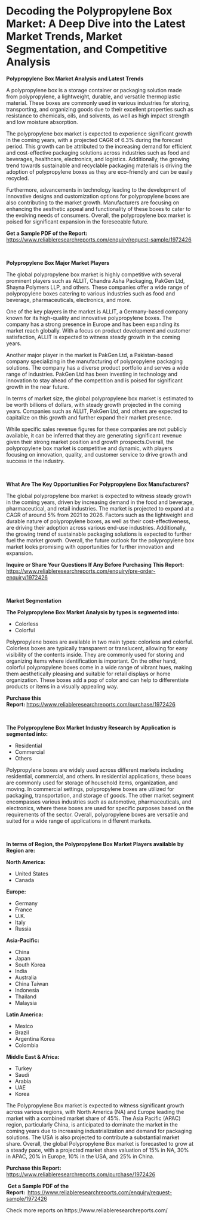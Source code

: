 <p><h1>Decoding the Polypropylene Box Market: A Deep Dive into the Latest Market Trends, Market Segmentation, and Competitive Analysis</h1></p><p><strong>Polypropylene Box Market Analysis and Latest Trends</strong></p>
<p><p>A polypropylene box is a storage container or packaging solution made from polypropylene, a lightweight, durable, and versatile thermoplastic material. These boxes are commonly used in various industries for storing, transporting, and organizing goods due to their excellent properties such as resistance to chemicals, oils, and solvents, as well as high impact strength and low moisture absorption.</p><p>The polypropylene box market is expected to experience significant growth in the coming years, with a projected CAGR of 6.3% during the forecast period. This growth can be attributed to the increasing demand for efficient and cost-effective packaging solutions across industries such as food and beverages, healthcare, electronics, and logistics. Additionally, the growing trend towards sustainable and recyclable packaging materials is driving the adoption of polypropylene boxes as they are eco-friendly and can be easily recycled.</p><p>Furthermore, advancements in technology leading to the development of innovative designs and customization options for polypropylene boxes are also contributing to the market growth. Manufacturers are focusing on enhancing the aesthetic appeal and functionality of these boxes to cater to the evolving needs of consumers. Overall, the polypropylene box market is poised for significant expansion in the foreseeable future.</p></p>
<p><strong>Get a Sample PDF of the Report:&nbsp;</strong> <a href="https://www.reliableresearchreports.com/enquiry/request-sample/1972426">https://www.reliableresearchreports.com/enquiry/request-sample/1972426</a></p>
<p>&nbsp;</p>
<p><strong>Polypropylene Box Major Market Players</strong></p>
<p><p>The global polypropylene box market is highly competitive with several prominent players such as ALLIT, Chandra Asha Packaging, PakGen Ltd, Shayna Polymers LLP, and others. These companies offer a wide range of polypropylene boxes catering to various industries such as food and beverage, pharmaceuticals, electronics, and more.</p><p>One of the key players in the market is ALLIT, a Germany-based company known for its high-quality and innovative polypropylene boxes. The company has a strong presence in Europe and has been expanding its market reach globally. With a focus on product development and customer satisfaction, ALLIT is expected to witness steady growth in the coming years.</p><p>Another major player in the market is PakGen Ltd, a Pakistan-based company specializing in the manufacturing of polypropylene packaging solutions. The company has a diverse product portfolio and serves a wide range of industries. PakGen Ltd has been investing in technology and innovation to stay ahead of the competition and is poised for significant growth in the near future.</p><p>In terms of market size, the global polypropylene box market is estimated to be worth billions of dollars, with steady growth projected in the coming years. Companies such as ALLIT, PakGen Ltd, and others are expected to capitalize on this growth and further expand their market presence.</p><p>While specific sales revenue figures for these companies are not publicly available, it can be inferred that they are generating significant revenue given their strong market position and growth prospects.Overall, the polypropylene box market is competitive and dynamic, with players focusing on innovation, quality, and customer service to drive growth and success in the industry.</p></p>
<p>&nbsp;</p>
<p><strong>What Are The Key Opportunities For Polypropylene Box Manufacturers?</strong></p>
<p><p>The global polypropylene box market is expected to witness steady growth in the coming years, driven by increasing demand in the food and beverage, pharmaceutical, and retail industries. The market is projected to expand at a CAGR of around 5% from 2021 to 2026. Factors such as the lightweight and durable nature of polypropylene boxes, as well as their cost-effectiveness, are driving their adoption across various end-use industries. Additionally, the growing trend of sustainable packaging solutions is expected to further fuel the market growth. Overall, the future outlook for the polypropylene box market looks promising with opportunities for further innovation and expansion.</p></p>
<p><strong>Inquire or Share Your Questions If Any Before Purchasing This Report:</strong> <a href="https://www.reliableresearchreports.com/enquiry/pre-order-enquiry/1972426">https://www.reliableresearchreports.com/enquiry/pre-order-enquiry/1972426</a></p>
<p>&nbsp;</p>
<p><strong>Market Segmentation</strong></p>
<p><strong>The Polypropylene Box Market Analysis by types is segmented into:</strong></p>
<p><ul><li>Colorless</li><li>Colorful</li></ul></p>
<p><p>Polypropylene boxes are available in two main types: colorless and colorful. Colorless boxes are typically transparent or translucent, allowing for easy visibility of the contents inside. They are commonly used for storing and organizing items where identification is important. On the other hand, colorful polypropylene boxes come in a wide range of vibrant hues, making them aesthetically pleasing and suitable for retail displays or home organization. These boxes add a pop of color and can help to differentiate products or items in a visually appealing way.</p></p>
<p><strong>Purchase this Report:&nbsp;</strong><a href="https://www.reliableresearchreports.com/purchase/1972426">https://www.reliableresearchreports.com/purchase/1972426</a></p>
<p>&nbsp;</p>
<p><strong>The Polypropylene Box Market Industry Research by Application is segmented into:</strong></p>
<p><ul><li>Residential</li><li>Commercial</li><li>Others</li></ul></p>
<p><p>Polypropylene boxes are widely used across different markets including residential, commercial, and others. In residential applications, these boxes are commonly used for storage of household items, organization, and moving. In commercial settings, polypropylene boxes are utilized for packaging, transportation, and storage of goods. The other market segment encompasses various industries such as automotive, pharmaceuticals, and electronics, where these boxes are used for specific purposes based on the requirements of the sector. Overall, polypropylene boxes are versatile and suited for a wide range of applications in different markets.</p></p>
<p>&nbsp;</p>
<p><strong>In terms of Region, the Polypropylene Box Market Players available by Region are:</strong></p>
<p>
    <p> <strong> North America: </strong>
        <ul>
            <li>United States</li>
            <li>Canada</li>
        </ul>
        </p> 
    <p> <strong> Europe: </strong>
        <ul>
            <li>Germany</li>
            <li>France</li>
            <li>U.K.</li>
            <li>Italy</li>
            <li>Russia</li>
        </ul>
        </p> 
    <p> <strong> Asia-Pacific: </strong>
        <ul>
            <li>China</li>
            <li>Japan</li>
            <li>South Korea</li>
            <li>India</li>
            <li>Australia</li>
            <li>China Taiwan</li>
            <li>Indonesia</li>
            <li>Thailand</li>
            <li>Malaysia</li>
        </ul>
        </p> 
    <p> <strong> Latin America: </strong>
        <ul>
            <li>Mexico</li>
            <li>Brazil</li>
            <li>Argentina Korea</li>
            <li>Colombia</li>
        </ul>
        </p> 
    <p> <strong> Middle East & Africa: </strong>
        <ul>
            <li>Turkey</li>
            <li>Saudi</li>
            <li>Arabia</li>
            <li>UAE</li>
            <li>Korea</li>
        </ul>
    </p>
    </p>
<p><p>The Polypropylene Box market is expected to witness significant growth across various regions, with North America (NA) and Europe leading the market with a combined market share of 45%. The Asia Pacific (APAC) region, particularly China, is anticipated to dominate the market in the coming years due to increasing industrialization and demand for packaging solutions. The USA is also projected to contribute a substantial market share. Overall, the global Polypropylene Box market is forecasted to grow at a steady pace, with a projected market share valuation of 15% in NA, 30% in APAC, 20% in Europe, 10% in the USA, and 25% in China.</p></p>
<p><strong>Purchase this Report: </strong><a href="https://www.reliableresearchreports.com/purchase/1972426">https://www.reliableresearchreports.com/purchase/1972426</a></p>
<p>&nbsp;<strong>Get a Sample PDF of the Report:&nbsp;&nbsp;</strong><a href="https://www.reliableresearchreports.com/enquiry/request-sample/1972426">https://www.reliableresearchreports.com/enquiry/request-sample/1972426</a></p>
<p><strong></strong></p>
<p>Check more reports on https://www.reliableresearchreports.com/</p>